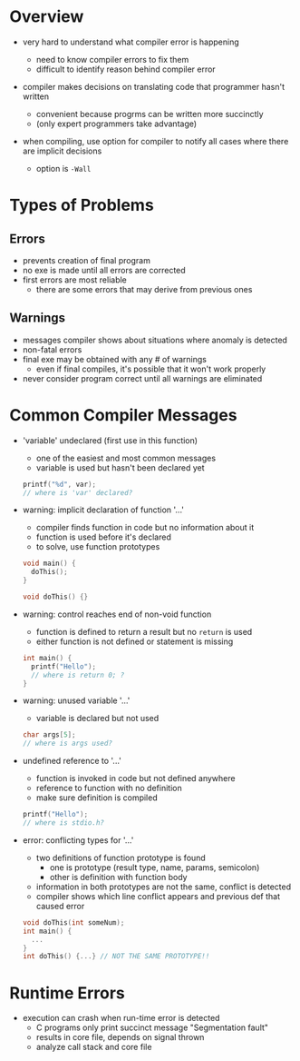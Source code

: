 # Overview

- very hard to understand what compiler error is happening
    - need to know compiler errors to fix them
    - difficult to identify reason behind compiler error

- compiler makes decisions on translating code that programmer hasn't written
    - convenient because progrms can be written more succinctly
    - (only expert programmers take advantage)
  
- when compiling, use option for compiler to notify all cases where there are implicit decisions
    - option is `-Wall`

# Types of Problems

## Errors

- prevents creation of final program
- no exe is made until all errors are corrected
- first errors are most reliable
    - there are some errors that may derive from previous ones

## Warnings

- messages compiler shows about situations where anomaly is detected
- non-fatal errors
- final exe may be obtained with any # of warnings
    - even if final compiles, it's possible that it won't work properly
- never consider program correct until all warnings are eliminated

# Common Compiler Messages

- 'variable' undeclared (first use in this function)
    - one of the easiest and most common messages
    - variable is used but hasn't been declared yet

  ```c
  printf("%d", var);
  // where is 'var' declared?
  ```

- warning: implicit declaration of function '...'
    - compiler finds function in code but no information about it
    - function is used before it's declared
    - to solve, use function prototypes

  ```c
  void main() {
    doThis();
  }

  void doThis() {}
  ```

- warning: control reaches end of non-void function
    - function is defined to return a result but no `return` is used
    - either function is not defined or statement is missing

  ```c
  int main() {
    printf("Hello");
    // where is return 0; ?
  }
  ```

- warning: unused variable '...'
    - variable is declared but not used

  ```c
  char args[5];
  // where is args used?
  ```

- undefined reference to '...'
    - function is invoked in code but not defined anywhere
    - reference to function with no definition
    - make sure definition is compiled

  ```c
  printf("Hello");
  // where is stdio.h?
  ```

- error: conflicting types for '...'
    - two definitions of function prototype is found
        - one is prototype (result type, name, params, semicolon)
        - other is definition with function body
    - information in both prototypes are not the same, conflict is detected
    - compiler shows which line conflict appears and previous def that caused error

  ```c
  void doThis(int someNum);
  int main() {
    ...
  }
  int doThis() {...} // NOT THE SAME PROTOTYPE!!
  ```

# Runtime Errors

- execution can crash when run-time error is detected
    - C programs only print succinct message "Segmentation fault"
    - results in core file, depends on signal thrown
    - analyze call stack and core file
